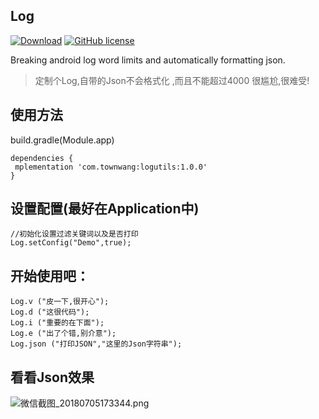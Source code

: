 ## Log
[![Download](https://api.bintray.com/packages/townwang/Log/logutils/images/download.svg)](https://bintray.com/townwang/Log/logutils/_latestVersion)
[![GitHub license](https://img.shields.io/badge/license-Apache%20License%202.0-blue.svg?style=flat)](http://www.apache.org/licenses/LICENSE-2.0)

Breaking android log word limits and automatically formatting json.

> 定制个Log,自带的Json不会格式化 ,而且不能超过4000 很尴尬,很难受!

## 使用方法
build.gradle(Module.app)

```
dependencies {
 mplementation 'com.townwang:logutils:1.0.0'
}
```

## 设置配置(最好在Application中)
```
//初始化设置过滤关键词以及是否打印
Log.setConfig("Demo",true);
```
## 开始使用吧：
```
Log.v ("皮一下,很开心");
Log.d ("这很代码");
Log.i ("重要的在下面");
Log.e ("出了个错,别介意");
Log.json ("打印JSON","这里的Json字符串");
```
## 看看Json效果
![微信截图_20180705173344.png](https://i.loli.net/2018/07/05/5b3de8221f686.png)

